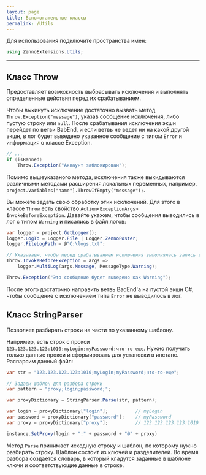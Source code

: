 ```yaml
---
layout: page
title: Вспомогательные классы
permalink: /Utils
---
```


Для использования подключите пространства имен:

```csharp
using ZennoExtensions.Utils;
```

***

## Класс Throw

Предоставляет возможность выбрасывать исключения и выполнять определенные действия перед их срабатыванием.

Чтобы выкинуть исключение достаточно вызвать метод `Throw.Exception("message")`, указав сообщение исключения, либо пустую строку или `null`. После срабатывания исключения экшн перейдет по ветви BabEnd, и если ветвь не ведет ни на какой другой экшн, в лог будет выведено указанное сообщение с типом `Error` и информация о классе Exception.

```csharp
// ...
if (isBanned)
    Throw.Exception("Аккаунт заблокирован");
```

Помимо вышеуказаного метода, исключения также выкидываются различными методами расширения локальных переменных, например, `project.Variables["name"].ThrowIfEmpty("message");`.

Вы можете задать свою обработку этих исключений. Для этого в классе `Throw` есть свойство `Action<ExceptionArgs> InvokeBeforeException`. Давайте укажем, чтобы сообщения выводились в лог с типом `Warning` и писались в файл логов:

```csharp
var logger = project.GetLogger();
logger.LogTo = Logger.File | Logger.ZennoPoster;
logger.FileLogPath = @"C:\logs.txt";

// Указываем, чтобы перед срабатыванием исключения выполнялась запись в лог постера и в файл
Throw.InvokeBeforeException = args =>
    logger.MultiLog(args.Message, MessageType.Warning);

Throw.Exception("Это сообщение будет выведено как Warning");
```

После этого достаточно направить ветвь BadEnd'a на пустой экшн C#, чтобы сообщение с исключением типа `Error` не выводилось в лог.

## Класс StringParser

Позволяет разбирать строки на части по указанному шаблону.

Например, есть строк с прокси `123.123.123.123:1010;myLogin;myPassword;что-то-еще`. Нужно получить только данные прокси и сформировать для установки в инстанс.  
Распарсим данный файл:

```csharp
var str = "123.123.123.123:1010;myLogin;myPassword;что-то-еще";

// Задаем шаблон для разбора строки
var pattern = "proxy;login;password;";

var proxyDictionary = StringParser.Parse(str, pattern);

var login = proxyDictionary["login"];          // myLogin
var password = proxyDictionary["password"];    // myPassword
var proxy = proxyDictionary["proxy"];          // 123.123.123.123:1010

instance.SetProxy(login + ":" + password + "@" + proxy)
```

Метод `Parse` принимает исходную строку и шаблон, по которому нужно разбирать строку. Шаблон состоит из ключей и разделителей. Во время разбора создается словарь, в который кладутся заданные в шаблоне ключи и соответствующие данные в строке.
